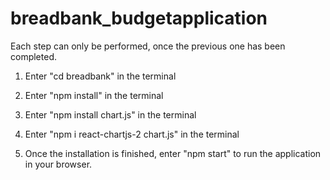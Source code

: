 # breadbank_budgetapplication
Each step can only be performed, once the previous one has been completed.

1) Enter "cd breadbank" in the terminal

2) Enter "npm install" in the terminal

3) Enter "npm install chart.js" in the terminal

4) Enter "npm i react-chartjs-2 chart.js" in the terminal

5) Once the installation is finished, enter "npm start" to run the application in your browser. 
